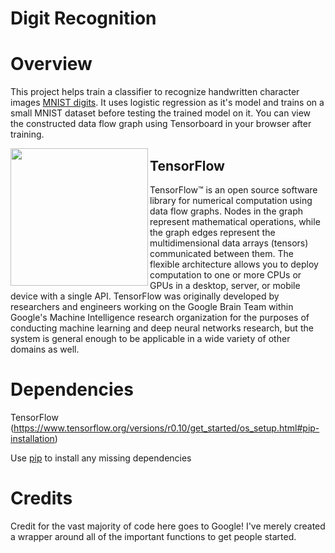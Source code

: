 # Digit Recognition



Overview
============
This project helps train a classifier to recognize handwritten character images [MNIST digits](http://yann.lecun.com/exdb/mnist/). It uses logistic regression as it's model and trains on a small MNIST dataset before testing the trained model on it. You can view the constructed data flow graph using Tensorboard in your browser after training.
<p>
<img src="https://camo.githubusercontent.com/d440ac2eee1cb3ea33340a2c5f6f15a0878e9275/687474703a2f2f692e7974696d672e636f6d2f76692f3051493378675875422d512f687164656661756c742e6a7067" height="220px" align="left">
</p>

## TensorFlow
TensorFlow™ is an open source software library for numerical computation using data flow graphs. Nodes in the graph represent mathematical operations, while the graph edges represent the multidimensional data arrays (tensors) communicated between them. The flexible architecture allows you to deploy computation to one or more CPUs or GPUs in a desktop, server, or mobile device with a single API. TensorFlow was originally developed by researchers and engineers working on the Google Brain Team within Google's Machine Intelligence research organization for the purposes of conducting machine learning and deep neural networks research, but the system is general enough to be applicable in a wide variety of other domains as well.



Dependencies
============

TensorFlow (https://www.tensorflow.org/versions/r0.10/get_started/os_setup.html#pip-installation)

Use [pip](https://pypi.python.org/pypi/pip) to install any missing dependencies

Credits
===========
Credit for the vast majority of code here goes to Google! I've merely created a wrapper around all of the important functions to get people started.